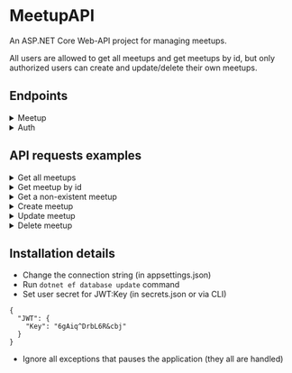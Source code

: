 # MeetupAPI

An ASP.NET Core Web-API project for managing meetups.

All users are allowed to get all meetups and get meetups by id, but only authorized users can create and update/delete their own meetups.

## Endpoints

<details><summary>Meetup</summary>

  `GET` **Get all meetups**  - *{host}/api/meetups/*
  
  `GET` **Get meetup by id**  - *{host}/api/meetups/{id}*
  
  `POST` **Create meetup**  - *{host}/api/meetups/*
  
  `PUT` **Update meetup**  - *{host}/api/meetups/*
  
  `DELETE` **Delete meetup** - *{host}/api/meetups/{id}*

</details>

<details><summary>Auth</summary>
  
  `POST` **Register** - *{host}/api/auth/register*
  
  `POST` **Login** - *{host}/api/auth/login*
  
  `GET` **Refresh token** - *{host}/api/auth/refresh-token*

</details>


## API requests examples
    
  <details>
  <summary>Get all meetups</summary>
  
  ### Request

  `GET /api/meetups/`

  ### Response
  ```
  [
    {
      "id": 1,
      "name": ".NET open meetup",
      "description": "...",
      "organizer": {
        "username": "Igor"
      },
      "place": "Gomel, Belarus",
      "time": "2023-06-01T12:00:00"
    },
    {
      "id": 2,
      "name": "JS meetup",
      "description": "We will discuss js for juniors and for non-js developers.",
      "organizer": {
        "username": "Vasya"
      },
      "place": "Minsk, Belarus",
      "time": "2023-06-20T15:00:00"
    }
]
  ```
  </details>

  <details>
    <summary>Get meetup by id</summary>

  ### Request

  `GET /api/meetups/1`

  ### Response
  ```
    {
      "id": 1,
      "name": ".NET open meetup",
      "description": "...",
      "organizer": {
        "username": "Igor"
      },
      "place": "Gomel, Belarus",
      "time": "2023-06-01T12:00:00"
    }
  ```
  </details>

  <details>
    <summary>Get a non-existent meetup</summary>

  ### Request

  `GET /api/meetups/55`

  ### Response
  ```
  {
      "error": "Meetup not found."
  }
  ```
  </details>

  <details>
    <summary>Create meetup</summary>

  ### Request

  `POST /api/meetups/`
  #### Body
  ```
  {
    "name": "new meetup",
    "description": "something",
    "place": "Minsk, Belarus",
    "time": "2023-05-25T16:00:00.000Z"
  }
  ```

  ### Response
  ```
  {
    "id": 3,
    "name": "new meetup",
    "description": "something",
    "organizer": {
      "username": "Vasya"
    },
    "place": "Minsk, Belarus",
    "time": "2023-05-25T16:00:00Z"
}
  }
  ```
  </details>

  <details>
    <summary>Update meetup</summary>

  ### Request

  `PUT /api/meetups/`
  #### Body
  ```
  {
      "id": "3",
      "name": "new meetup",
      "description": "something else",
      "place": "Minsk, Belarus",
      "time": "2023-05-25T16:00:00.000Z"
  }
  ```

  ### Response
  ```
  {
    "id": 1005,
    "name": "new meetup",
    "description": "something else",
    "organizer": {
      "username": "Vasya"
    },
    "place": "Minsk, Belarus",
    "time": "2023-05-25T16:00:00Z"
  }
  
  ```
  </details>

  <details>
    <summary>Delete meetup</summary>

  ### Request

  `DELETE /api/meetups/3`

  ### Response 
  <sup>(204 No Content)</sup>
</details>

## Installation details

- Change the connection string (in appsettings.json)
- Run `dotnet ef database update` command
- Set user secret for JWT:Key (in secrets.json or via CLI)
```
{
  "JWT": {
    "Key": "6gAiq^DrbL6R&cbj"
  }
}
```
- Ignore all exceptions that pauses the application (they all are handled)
